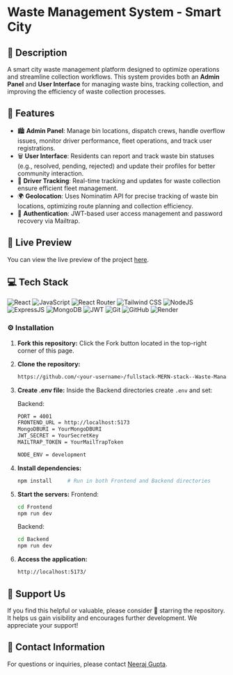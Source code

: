 # Waste Management System - Smart City

## 📝 Description

A smart city waste management platform designed to optimize operations and streamline collection workflows. This system provides both an **Admin Panel** and **User Interface** for managing waste bins, tracking collection, and improving the efficiency of waste collection processes.

## 🔮 Features

- 🏙️ **Admin Panel**: Manage bin locations, dispatch crews, handle overflow issues, monitor driver performance, fleet operations, and track user registrations.
- 🗑️ **User Interface**: Residents can report and track waste bin statuses (e.g., resolved, pending, rejected) and update their profiles for better community interaction.
- 🚚 **Driver Tracking**: Real-time tracking and updates for waste collection ensure efficient fleet management.
- 🌍 **Geolocation**: Uses Nominatim API for precise tracking of waste bin locations, optimizing route planning and collection efficiency.
- 🔐 **Authentication**: JWT-based user access management and password recovery via Mailtrap.

## 🚀 Live Preview

You can view the live preview of the project [here](https://fullstack-mern-stack-waste-management.onrender.com).

## 💻 Tech Stack

![React](https://img.shields.io/badge/React-20232A?style=for-the-badge&logo=react&logoColor=61DAFB)
![JavaScript](https://img.shields.io/badge/JavaScript-20232A?style=for-the-badge&logo=javascript&logoColor=F7DF1E)
![React Router](https://img.shields.io/badge/React_Router-CA4245?style=for-the-badge&logo=react-router&logoColor=white)
![Tailwind CSS](https://img.shields.io/badge/Tailwind_CSS-38B2AC?style=for-the-badge&logo=tailwind-css&logoColor=white)
![NodeJS](https://img.shields.io/badge/Node.js-43853D?style=for-the-badge&logo=node.js&logoColor=white)
![ExpressJS](https://img.shields.io/badge/Express.js-404D59?style=for-the-badge)
![MongoDB](https://img.shields.io/badge/MongoDB-47A248?style=for-the-badge&logo=mongodb&logoColor=white)
![JWT](https://img.shields.io/badge/JSON%20Web%20Tokens-000000?style=for-the-badge)
![Git](https://img.shields.io/badge/GIT-E44C30?style=for-the-badge&logo=git&logoColor=white)
![GitHub](https://img.shields.io/badge/GitHub-100000?style=for-the-badge&logo=github&logoColor=white)
![Render](https://img.shields.io/badge/Render-11C8D1?style=for-the-badge&logo=render&logoColor=white)

### ⚙️ Installation

1. **Fork this repository:** Click the Fork button located in the top-right corner of this page.
2. **Clone the repository:**
   ```bash
   https://github.com/<your-username>/fullstack-MERN-stack--Waste-Management-System-for-Smart-City-s.git
   ```
3. **Create .env file:**
   Inside the Backend directories create `.env` and set:

   Backend:

   ```bash
   PORT = 4001
   FRONTEND_URL = http://localhost:5173
   MongoDBURI = YourMongoDBURI
   JWT_SECRET = YourSecretKey 
   MAILTRAP_TOKEN = YourMailTrapToken

   NODE_ENV = development

   ```

4. **Install dependencies:**
   ```bash
   npm install     # Run in both Frontend and Backend directories
   ```
5. **Start the servers:**
   Frontend:
   ```bash
   cd Frontend
   npm run dev
   ```
   Backend:
   ```bash
   cd Backend
   npm run dev
   ```
6. **Access the application:**
   ```bash
   http://localhost:5173/
   ```
   
## 🌟 Support Us

If you find this helpful or valuable, please consider 🌟 starring the repository. It helps us gain visibility and encourages further development. We appreciate your support!

## 📧 Contact Information

For questions or inquiries, please contact [Neeraj Gupta](mailto:guptaneeraj2811@gmail.com).
